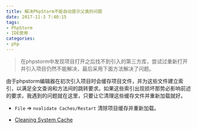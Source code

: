 ```yaml
---
title: 解决PhpStorm不能自动提示父类的问题
date: 2017-11-3 7:40:15
tags:
- PhpStorm
- IDE使用
categories:
- php
---
```


> 在phpstorm中发现项目打开之后找不到引入的第三方库，尝试过重新打开并引入项目仍然不能解决，最后采用下面方法解决了问题。

由于phpstorm编辑器在初次引入项目时会缓存项目文件，并为这些文件建立索引，以满足全文查询和方法间的跳转要求。如果这些索引出现损坏那势必影响前述的要求，我遇到的问题就在这里，只要让它清理这些缓存文件并重新加载就好。

* `File` =>  `nvalidate Caches/Restart` 清除项目缓存并重新加载。

* [Cleaning System Cache](https://www.jetbrains.com/help/phpstorm/cleaning-system-cache.html)

